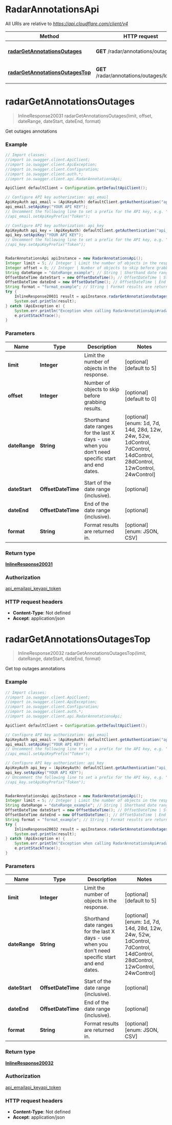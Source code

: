 # RadarAnnotationsApi

All URIs are relative to *https://api.cloudflare.com/client/v4*

Method | HTTP request | Description
------------- | ------------- | -------------
[**radarGetAnnotationsOutages**](RadarAnnotationsApi.md#radarGetAnnotationsOutages) | **GET** /radar/annotations/outages | Get outages annotations
[**radarGetAnnotationsOutagesTop**](RadarAnnotationsApi.md#radarGetAnnotationsOutagesTop) | **GET** /radar/annotations/outages/locations | Get top outages annotations

<a name="radarGetAnnotationsOutages"></a>
# **radarGetAnnotationsOutages**
> InlineResponse20031 radarGetAnnotationsOutages(limit, offset, dateRange, dateStart, dateEnd, format)

Get outages annotations

### Example
```java
// Import classes:
//import io.swagger.client.ApiClient;
//import io.swagger.client.ApiException;
//import io.swagger.client.Configuration;
//import io.swagger.client.auth.*;
//import io.swagger.client.api.RadarAnnotationsApi;

ApiClient defaultClient = Configuration.getDefaultApiClient();

// Configure API key authorization: api_email
ApiKeyAuth api_email = (ApiKeyAuth) defaultClient.getAuthentication("api_email");
api_email.setApiKey("YOUR API KEY");
// Uncomment the following line to set a prefix for the API key, e.g. "Token" (defaults to null)
//api_email.setApiKeyPrefix("Token");

// Configure API key authorization: api_key
ApiKeyAuth api_key = (ApiKeyAuth) defaultClient.getAuthentication("api_key");
api_key.setApiKey("YOUR API KEY");
// Uncomment the following line to set a prefix for the API key, e.g. "Token" (defaults to null)
//api_key.setApiKeyPrefix("Token");


RadarAnnotationsApi apiInstance = new RadarAnnotationsApi();
Integer limit = 5; // Integer | Limit the number of objects in the response.
Integer offset = 0; // Integer | Number of objects to skip before grabbing results.
String dateRange = "dateRange_example"; // String | Shorthand date ranges for the last X days - use when you don't need specific start and end dates.
OffsetDateTime dateStart = new OffsetDateTime(); // OffsetDateTime | Start of the date range (inclusive).
OffsetDateTime dateEnd = new OffsetDateTime(); // OffsetDateTime | End of the date range (inclusive).
String format = "format_example"; // String | Format results are returned in.
try {
    InlineResponse20031 result = apiInstance.radarGetAnnotationsOutages(limit, offset, dateRange, dateStart, dateEnd, format);
    System.out.println(result);
} catch (ApiException e) {
    System.err.println("Exception when calling RadarAnnotationsApi#radarGetAnnotationsOutages");
    e.printStackTrace();
}
```

### Parameters

Name | Type | Description  | Notes
------------- | ------------- | ------------- | -------------
 **limit** | **Integer**| Limit the number of objects in the response. | [optional] [default to 5]
 **offset** | **Integer**| Number of objects to skip before grabbing results. | [optional] [default to 0]
 **dateRange** | **String**| Shorthand date ranges for the last X days - use when you don&#x27;t need specific start and end dates. | [optional] [enum: 1d, 7d, 14d, 28d, 12w, 24w, 52w, 1dControl, 7dControl, 14dControl, 28dControl, 12wControl, 24wControl]
 **dateStart** | **OffsetDateTime**| Start of the date range (inclusive). | [optional]
 **dateEnd** | **OffsetDateTime**| End of the date range (inclusive). | [optional]
 **format** | **String**| Format results are returned in. | [optional] [enum: JSON, CSV]

### Return type

[**InlineResponse20031**](InlineResponse20031.md)

### Authorization

[api_email](../README.md#api_email)[api_key](../README.md#api_key)[api_token](../README.md#api_token)

### HTTP request headers

 - **Content-Type**: Not defined
 - **Accept**: application/json

<a name="radarGetAnnotationsOutagesTop"></a>
# **radarGetAnnotationsOutagesTop**
> InlineResponse20032 radarGetAnnotationsOutagesTop(limit, dateRange, dateStart, dateEnd, format)

Get top outages annotations

### Example
```java
// Import classes:
//import io.swagger.client.ApiClient;
//import io.swagger.client.ApiException;
//import io.swagger.client.Configuration;
//import io.swagger.client.auth.*;
//import io.swagger.client.api.RadarAnnotationsApi;

ApiClient defaultClient = Configuration.getDefaultApiClient();

// Configure API key authorization: api_email
ApiKeyAuth api_email = (ApiKeyAuth) defaultClient.getAuthentication("api_email");
api_email.setApiKey("YOUR API KEY");
// Uncomment the following line to set a prefix for the API key, e.g. "Token" (defaults to null)
//api_email.setApiKeyPrefix("Token");

// Configure API key authorization: api_key
ApiKeyAuth api_key = (ApiKeyAuth) defaultClient.getAuthentication("api_key");
api_key.setApiKey("YOUR API KEY");
// Uncomment the following line to set a prefix for the API key, e.g. "Token" (defaults to null)
//api_key.setApiKeyPrefix("Token");


RadarAnnotationsApi apiInstance = new RadarAnnotationsApi();
Integer limit = 5; // Integer | Limit the number of objects in the response.
String dateRange = "dateRange_example"; // String | Shorthand date ranges for the last X days - use when you don't need specific start and end dates.
OffsetDateTime dateStart = new OffsetDateTime(); // OffsetDateTime | Start of the date range (inclusive).
OffsetDateTime dateEnd = new OffsetDateTime(); // OffsetDateTime | End of the date range (inclusive).
String format = "format_example"; // String | Format results are returned in.
try {
    InlineResponse20032 result = apiInstance.radarGetAnnotationsOutagesTop(limit, dateRange, dateStart, dateEnd, format);
    System.out.println(result);
} catch (ApiException e) {
    System.err.println("Exception when calling RadarAnnotationsApi#radarGetAnnotationsOutagesTop");
    e.printStackTrace();
}
```

### Parameters

Name | Type | Description  | Notes
------------- | ------------- | ------------- | -------------
 **limit** | **Integer**| Limit the number of objects in the response. | [optional] [default to 5]
 **dateRange** | **String**| Shorthand date ranges for the last X days - use when you don&#x27;t need specific start and end dates. | [optional] [enum: 1d, 7d, 14d, 28d, 12w, 24w, 52w, 1dControl, 7dControl, 14dControl, 28dControl, 12wControl, 24wControl]
 **dateStart** | **OffsetDateTime**| Start of the date range (inclusive). | [optional]
 **dateEnd** | **OffsetDateTime**| End of the date range (inclusive). | [optional]
 **format** | **String**| Format results are returned in. | [optional] [enum: JSON, CSV]

### Return type

[**InlineResponse20032**](InlineResponse20032.md)

### Authorization

[api_email](../README.md#api_email)[api_key](../README.md#api_key)[api_token](../README.md#api_token)

### HTTP request headers

 - **Content-Type**: Not defined
 - **Accept**: application/json

